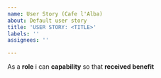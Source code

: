 ```yaml
---
name: User Story (Cafe l'Alba)
about: Default user story
title: 'USER STORY: <TITLE>'
labels: ''
assignees: ''

---
```


As a **role** i can **capability** so that **received benefit**
